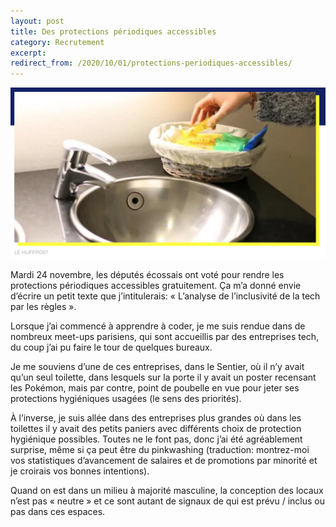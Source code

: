 ```yaml
---
layout: post
title: Des protections périodiques accessibles
category: Recrutement
excerpt:
redirect_from: /2020/10/01/protections-periodiques-accessibles/
---
```


![Protections périodiques](/images/blog/2020-11/protections_periodiques.jpeg)


Mardi 24 novembre, les députés écossais ont voté pour rendre les protections périodiques accessibles gratuitement.
Ça m’a donné envie d’écrire un petit texte que j’intitulerais: « L’analyse de l’inclusivité de la tech par les règles ».

Lorsque j’ai commencé à apprendre à coder, je me suis rendue dans de nombreux meet-ups parisiens, qui sont accueillis par des entreprises tech, du coup j’ai pu faire le tour de quelques bureaux.

Je me souviens d’une de ces entreprises, dans le Sentier, où il n’y avait qu’un seul toilette, dans lesquels sur la porte il y avait un poster recensant les Pokémon, mais par contre, point de poubelle en vue pour jeter ses protections hygiéniques usagées (le sens des priorités).

À l’inverse, je suis allée dans des entreprises plus grandes où dans les toilettes il y avait des petits paniers avec différents choix de protection hygiénique possibles. Toutes ne le font pas, donc j’ai été agréablement surprise, même si ça peut être du pinkwashing (traduction: montrez-moi vos statistiques d’avancement de salaires et de promotions par minorité et je croirais vos bonnes intentions).

Quand on est dans un milieu à majorité masculine, la conception des locaux n’est pas « neutre » et ce sont autant de signaux de qui est prévu / inclus ou pas dans ces espaces.